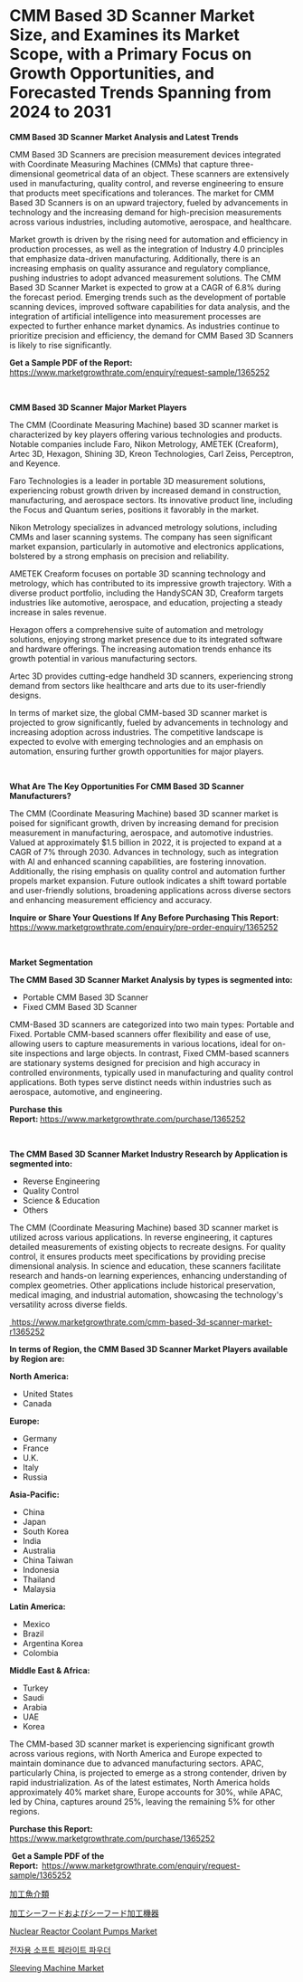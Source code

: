<p><h1>CMM Based 3D Scanner Market Size, and Examines its Market Scope, with a Primary Focus on Growth Opportunities, and Forecasted Trends Spanning from 2024 to 2031</h1></p><p><strong>CMM Based 3D Scanner Market Analysis and Latest Trends</strong></p>
<p><p>CMM Based 3D Scanners are precision measurement devices integrated with Coordinate Measuring Machines (CMMs) that capture three-dimensional geometrical data of an object. These scanners are extensively used in manufacturing, quality control, and reverse engineering to ensure that products meet specifications and tolerances. The market for CMM Based 3D Scanners is on an upward trajectory, fueled by advancements in technology and the increasing demand for high-precision measurements across various industries, including automotive, aerospace, and healthcare.</p><p>Market growth is driven by the rising need for automation and efficiency in production processes, as well as the integration of Industry 4.0 principles that emphasize data-driven manufacturing. Additionally, there is an increasing emphasis on quality assurance and regulatory compliance, pushing industries to adopt advanced measurement solutions. The CMM Based 3D Scanner Market is expected to grow at a CAGR of 6.8% during the forecast period. Emerging trends such as the development of portable scanning devices, improved software capabilities for data analysis, and the integration of artificial intelligence into measurement processes are expected to further enhance market dynamics. As industries continue to prioritize precision and efficiency, the demand for CMM Based 3D Scanners is likely to rise significantly.</p></p>
<p><strong>Get a Sample PDF of the Report:&nbsp;</strong> <a href="https://www.marketgrowthrate.com/enquiry/request-sample/1365252">https://www.marketgrowthrate.com/enquiry/request-sample/1365252</a></p>
<p>&nbsp;</p>
<p><strong>CMM Based 3D Scanner Major Market Players</strong></p>
<p><p>The CMM (Coordinate Measuring Machine) based 3D scanner market is characterized by key players offering various technologies and products. Notable companies include Faro, Nikon Metrology, AMETEK (Creaform), Artec 3D, Hexagon, Shining 3D, Kreon Technologies, Carl Zeiss, Perceptron, and Keyence. </p><p>Faro Technologies is a leader in portable 3D measurement solutions, experiencing robust growth driven by increased demand in construction, manufacturing, and aerospace sectors. Its innovative product line, including the Focus and Quantum series, positions it favorably in the market.</p><p>Nikon Metrology specializes in advanced metrology solutions, including CMMs and laser scanning systems. The company has seen significant market expansion, particularly in automotive and electronics applications, bolstered by a strong emphasis on precision and reliability.</p><p>AMETEK Creaform focuses on portable 3D scanning technology and metrology, which has contributed to its impressive growth trajectory. With a diverse product portfolio, including the HandySCAN 3D, Creaform targets industries like automotive, aerospace, and education, projecting a steady increase in sales revenue.</p><p>Hexagon offers a comprehensive suite of automation and metrology solutions, enjoying strong market presence due to its integrated software and hardware offerings. The increasing automation trends enhance its growth potential in various manufacturing sectors.</p><p>Artec 3D provides cutting-edge handheld 3D scanners, experiencing strong demand from sectors like healthcare and arts due to its user-friendly designs. </p><p>In terms of market size, the global CMM-based 3D scanner market is projected to grow significantly, fueled by advancements in technology and increasing adoption across industries. The competitive landscape is expected to evolve with emerging technologies and an emphasis on automation, ensuring further growth opportunities for major players.</p></p>
<p>&nbsp;</p>
<p><strong>What Are The Key Opportunities For CMM Based 3D Scanner Manufacturers?</strong></p>
<p><p>The CMM (Coordinate Measuring Machine) based 3D scanner market is poised for significant growth, driven by increasing demand for precision measurement in manufacturing, aerospace, and automotive industries. Valued at approximately $1.5 billion in 2022, it is projected to expand at a CAGR of 7% through 2030. Advances in technology, such as integration with AI and enhanced scanning capabilities, are fostering innovation. Additionally, the rising emphasis on quality control and automation further propels market expansion. Future outlook indicates a shift toward portable and user-friendly solutions, broadening applications across diverse sectors and enhancing measurement efficiency and accuracy.</p></p>
<p><strong>Inquire or Share Your Questions If Any Before Purchasing This Report:</strong> <a href="https://www.marketgrowthrate.com/enquiry/pre-order-enquiry/1365252">https://www.marketgrowthrate.com/enquiry/pre-order-enquiry/1365252</a></p>
<p>&nbsp;</p>
<p><strong>Market Segmentation</strong></p>
<p><strong>The CMM Based 3D Scanner Market Analysis by types is segmented into:</strong></p>
<p><ul><li>Portable CMM Based 3D Scanner</li><li>Fixed CMM Based 3D Scanner</li></ul></p>
<p><p>CMM-Based 3D scanners are categorized into two main types: Portable and Fixed. Portable CMM-based scanners offer flexibility and ease of use, allowing users to capture measurements in various locations, ideal for on-site inspections and large objects. In contrast, Fixed CMM-based scanners are stationary systems designed for precision and high accuracy in controlled environments, typically used in manufacturing and quality control applications. Both types serve distinct needs within industries such as aerospace, automotive, and engineering.</p></p>
<p><strong>Purchase this Report:&nbsp;</strong><a href="https://www.marketgrowthrate.com/purchase/1365252">https://www.marketgrowthrate.com/purchase/1365252</a></p>
<p>&nbsp;</p>
<p><strong>The CMM Based 3D Scanner Market Industry Research by Application is segmented into:</strong></p>
<p><ul><li>Reverse Engineering</li><li>Quality Control</li><li>Science & Education</li><li>Others</li></ul></p>
<p><p>The CMM (Coordinate Measuring Machine) based 3D scanner market is utilized across various applications. In reverse engineering, it captures detailed measurements of existing objects to recreate designs. For quality control, it ensures products meet specifications by providing precise dimensional analysis. In science and education, these scanners facilitate research and hands-on learning experiences, enhancing understanding of complex geometries. Other applications include historical preservation, medical imaging, and industrial automation, showcasing the technology's versatility across diverse fields.</p></p>
<p><a href="https://www.marketgrowthrate.com/cmm-based-3d-scanner-market-r1365252">&nbsp;https://www.marketgrowthrate.com/cmm-based-3d-scanner-market-r1365252</a></p>
<p><strong>In terms of Region, the CMM Based 3D Scanner Market Players available by Region are:</strong></p>
<p>
    <p> <strong> North America: </strong>
        <ul>
            <li>United States</li>
            <li>Canada</li>
        </ul>
        </p> 
    <p> <strong> Europe: </strong>
        <ul>
            <li>Germany</li>
            <li>France</li>
            <li>U.K.</li>
            <li>Italy</li>
            <li>Russia</li>
        </ul>
        </p> 
    <p> <strong> Asia-Pacific: </strong>
        <ul>
            <li>China</li>
            <li>Japan</li>
            <li>South Korea</li>
            <li>India</li>
            <li>Australia</li>
            <li>China Taiwan</li>
            <li>Indonesia</li>
            <li>Thailand</li>
            <li>Malaysia</li>
        </ul>
        </p> 
    <p> <strong> Latin America: </strong>
        <ul>
            <li>Mexico</li>
            <li>Brazil</li>
            <li>Argentina Korea</li>
            <li>Colombia</li>
        </ul>
        </p> 
    <p> <strong> Middle East & Africa: </strong>
        <ul>
            <li>Turkey</li>
            <li>Saudi</li>
            <li>Arabia</li>
            <li>UAE</li>
            <li>Korea</li>
        </ul>
    </p>
    </p>
<p><p>The CMM-based 3D scanner market is experiencing significant growth across various regions, with North America and Europe expected to maintain dominance due to advanced manufacturing sectors. APAC, particularly China, is projected to emerge as a strong contender, driven by rapid industrialization. As of the latest estimates, North America holds approximately 40% market share, Europe accounts for 30%, while APAC, led by China, captures around 25%, leaving the remaining 5% for other regions.</p></p>
<p><strong>Purchase this Report: </strong><a href="https://www.marketgrowthrate.com/purchase/1365252">https://www.marketgrowthrate.com/purchase/1365252</a></p>
<p>&nbsp;<strong>Get a Sample PDF of the Report:&nbsp;&nbsp;</strong><a href="https://www.marketgrowthrate.com/enquiry/request-sample/1365252">https://www.marketgrowthrate.com/enquiry/request-sample/1365252</a></p>
<p><strong></strong></p>
<p><p><a href="https://medium.com/@henriettemills1/%E3%82%B0%E3%83%AD%E3%83%BC%E3%83%90%E3%83%AB%E5%8A%A0%E5%B7%A5%E6%B0%B4%E7%94%A3%E7%89%A9%E5%B8%82%E5%A0%B4-%E5%B8%82%E5%A0%B4%E3%82%B7%E3%82%A7%E3%82%A2-%E5%B8%82%E5%A0%B4%E5%8B%95%E5%90%91-%E3%81%8A%E3%82%88%E3%81%B3%E5%B0%86%E6%9D%A5%E3%81%AE%E6%88%90%E9%95%B7%E3%82%92%E6%8E%A2%E3%82%8B-1c22cf039a2c?postPublishedType=repub">加工魚介類</a></p><p><a href="https://medium.com/@henriettemills1/%E5%8A%A0%E5%B7%A5%E3%81%95%E3%82%8C%E3%81%9F%E6%B5%B7%E7%94%A3%E7%89%A9%E3%81%A8%E6%B5%B7%E7%94%A3%E7%89%A9%E5%8A%A0%E5%B7%A5%E6%A9%9F%E5%99%A8%E3%81%AE%E5%B8%82%E5%A0%B4%E7%94%A8%E9%80%94-%E7%94%B2%E6%AE%BB%E9%A1%9E%E5%8A%A0%E5%B7%A5%E6%A9%9F%E5%99%A8-%E9%AD%9A%E5%8A%A0%E5%B7%A5%E6%A9%9F%E5%99%A8-%E8%BB%9F%E4%BD%93%E5%8B%95%E7%89%A9%E5%8A%A0%E5%B7%A5%E6%A9%9F%E5%99%A8-%E3%81%9D%E3%81%AE%E4%BB%96-%E3%81%8A%E3%82%88%E3%81%B3%E5%B8%82%E5%A0%B4%E3%82%BF%E3%82%A4%E3%83%97-%E5%86%B7%E5%87%8D%E6%B5%B7%E7%94%A3%E7%89%A9-%E7%87%BB%E8%A3%BD%E6%B5%B7%E7%94%A3%E7%89%A9-%E7%BC%B6%E8%A9%B0%E6%B5%B7%E7%94%A3%E7%89%A9-%E4%B9%BE%E7%87%A5%E6%B5%B7%E7%94%A3%E7%89%A9-%E3%81%99%E3%82%8A%E8%BA%AB%E6%B5%B7%E7%94%A3%E7%89%A9-%E3%81%9D%E3%81%AE%E4%BB%96-%E3%81%AE%E5%BD%B9%E5%89%B2%E3%81%8C%E4%BA%88%E6%B8%AC%E3%81%95-258a58a76910">加工シーフードおよびシーフード加工機器</a></p><p><a href="https://www.linkedin.com/pulse/evaluating-global-nuclear-reactor-coolant-pumps-market-trends-qmifc?trackingId=raHeNjvHTYuQ7SOjDZLqaQ%3D%3D">Nuclear Reactor Coolant Pumps Market</a></p><p><a href="https://medium.com/@jesskilback/%EC%A0%84%EC%9E%90-%EC%8B%9C%EC%9E%A5%EC%9D%84-%EC%9C%84%ED%95%9C-%EC%86%8C%ED%94%84%ED%8A%B8-%ED%8E%98%EB%9D%BC%EC%9D%B4%ED%8A%B8-%EB%B6%84%EB%A7%90%EC%9D%98-%EC%8B%A0%ED%9D%A5-%ED%8A%B8%EB%A0%8C%EB%93%9C-2024-2031%EB%85%84%EC%9D%98-%EA%B8%80%EB%A1%9C%EB%B2%8C-%EC%A0%84%EB%A7%9D-%EB%B0%8F-%EB%AF%B8%EB%9E%98-%EC%A0%84%EB%A7%9D-7697376912e8">전자용 소프트 페라이트 파우더</a></p><p><a href="https://www.linkedin.com/pulse/evaluating-global-sleeving-machine-market-trends-growth-vwnsc?trackingId=16wwnkUaQQKLmUSv0X3gIQ%3D%3D">Sleeving Machine Market</a></p></p>